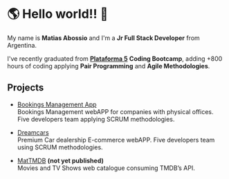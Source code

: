 # 🌎 Hello world!! 👋

My name is **Matias Abossio** and I'm a **Jr Full Stack Developer** from Argentina.

I've recently graduated from [**Plataforma 5**](https://www.plataforma5.la/) **Coding Bootcamp**, adding +800 hours of coding applying **Pair Programming** and **Agile Methodologies**.

## Projects

- [Bookings Management App](https://github.com/Agrossio/bookings)<br/>
  Bookings Management webAPP for companies with physical offices. Five developers team applying SCRUM methodologies.

- [Dreamcars](https://github.com/Agrossio/dreamcars)<br/>
  Premium Car dealership E-commerce webAPP. Five developers team using SCRUM methodologies.

- [MatTMDB](https://github.com/Agrossio/MatTMDB) **(not yet published)** <br/>
  Movies and TV Shows web catalogue consuming TMDB’s API.

<!--
**Agrossio/Agrossio** is a ✨ _special_ ✨ repository because its `README.md` (this file) appears on your GitHub profile.

Here are some ideas to get you started:

- 🔭 I’m currently working on ...
- 🌱 I’m currently learning ...
- 👯 I’m looking to collaborate on ...
- 🤔 I’m looking for help with ...
- 💬 Ask me about ...
- 📫 How to reach me: ...
- 😄 Pronouns: ...
- ⚡ Fun fact: ...
-->
